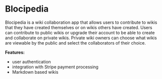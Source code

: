 Blocipedia
==========

Blocipedia is a wiki collaboration app that allows users to contribute to wikis that they have created themselves or on wikis others have created. Users can contribute to public wikis or upgrade their account to be able to create and collaborate on private wikis. Private wiki owners can choose what wikis are viewable by the public and select the collaborators of their choice.

**Features:** 
- user authentication
- integration with Stripe payment processing
- Markdown based wikis
